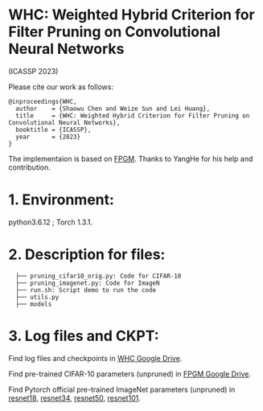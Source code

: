 # WHC: Weighted Hybrid Criterion for Filter Pruning on Convolutional Neural Networks
(ICASSP 2023)


Please cite our work as follows:
```
@inproceedings{WHC,
  author    = {Shaowu Chen and Weize Sun and Lei Huang},
  title     = {WHC: Weighted Hybrid Criterion for Filter Pruning on Convolutional Neural Networks},
  booktitle = {ICASSP},
  year      = {2023}
}
```

The implementaion is based on [FPGM](https://github.com/he-y/filter-pruning-geometric-median). Thanks to YangHe for his help and contribution. 



# 1. Environment:
python3.6.12 ; Torch 1.3.1.

# 2. Description for files:

```
  ├── pruning_cifar10_orig.py: Code for CIFAR-10
  ├── pruning_imagenet.py: Code for ImageN
  ├── run.sh: Script demo to run the code
  ├── utils.py 
  ├── models
```


# 3. Log files and CKPT:
Find log files and checkpoints in 
[WHC Google Drive](https://drive.google.com/drive/folders/1HRo16Ddfic8OQ1WGb_Dc2o6pJ6zywXpv?usp=sharing).

Find pre-trained CIFAR-10 parameters (unpruned) in [FPGM Google Drive](https://drive.google.com/drive/u/0/folders/1gbTTykmn6gk4IEug3jwDKFA5gDaNjowu). 

Find Pytorch official pre-trained ImageNet parameters (unpruned) in 
 [resnet18](https://download.pytorch.org/models/resnet18-5c106cde.pth),
 [resnet34](https://download.pytorch.org/models/resnet34-333f7ec4.pth),
 [resnet50](https://download.pytorch.org/models/resnet50-19c8e357.pth),
 [resnet101](https://download.pytorch.org/models/resnet101-5d3b4d8f.pth).
